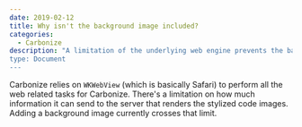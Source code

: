 ```yaml
---
date: 2019-02-12
title: Why isn't the background image included?
categories:
  - Carbonize
description: "A limitation of the underlying web engine prevents the background image from being used.
type: Document
---
```


Carbonize relies on `WKWebView` (which is basically Safari) to perform all the web related tasks for Carbonize. There's a limitation on how much information it can send to the server that renders the stylized code images. Adding a background image currently crosses that limit.
